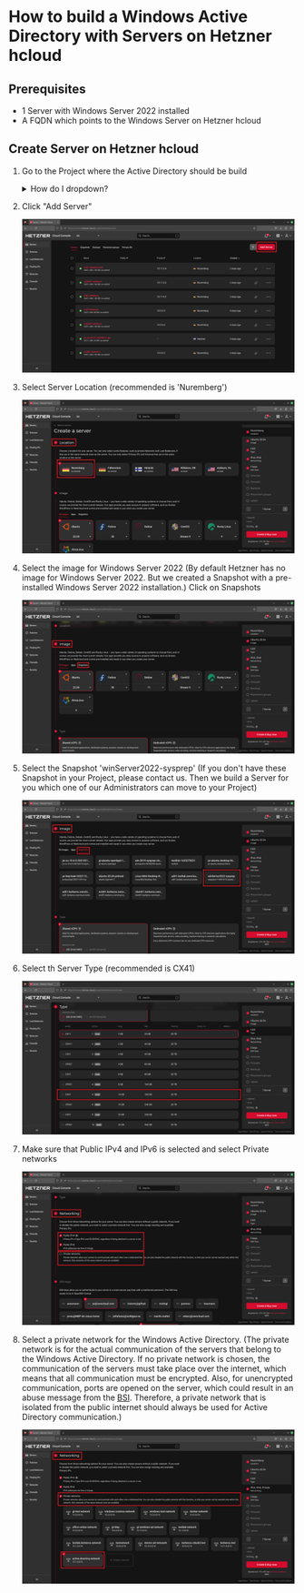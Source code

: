 # How to build a Windows Active Directory with Servers on Hetzner hcloud

## Prerequisites
* 1 Server with Windows Server 2022 installed
* A FQDN which points to the Windows Server on Hetzner hcloud

## Create Server on Hetzner hcloud
1. Go to the Project where the Active Directory should be build

    <details>
      <summary>How do I dropdown?</summary>
      <br>
      ![image](/images/hetzner_hcloud_project_overview.png)
    </details>
    

2. Click "Add Server"

    ![image](/images/hetzner_hcloud_project_overview_add_server_button.png)

3. Select Server Location (recommended is 'Nuremberg')

   ![image](/images/hetzner_create_windows_server_2022_active_directory_location.png)

4. Select the image for Windows Server 2022 (By default Hetzner has no image for Windows Server 2022. But we created a Snapshot with a pre-installed Windows Server 2022 installation.) Click on Snapshots

   ![image](/images/hetzner_create_windows_server_2022_active_directory_image.png)

5. Select the Snapshot 'winServer2022-sysprep' (If you don't have these Snapshot in your Project, please contact us. Then we build a Server for you which one of our Administrators can move to your Project)

   ![images](/images/hetzner_create_windows_server_2022_active_directory_snapshots.png)

6. Select th Server Type (recommended is CX41)

   ![image](/images/hetzner_create_windows_server_2022_active_directory_server_type.png)

7. Make sure that Public IPv4 and IPv6 is selected and select Private networks

   ![image](/images/hetzner_create_windows_server_2022_active_directory_networking.png)

8. Select a private network for the Windows Active Directory. (The private network is for the actual communication of the servers that belong to the Windows Active Directory. If no private network is chosen, the communication of the servers must take place over the internet, which means that all communication must be encrypted. Also, for unencrypted communication, ports are opened on the server, which could result in an abuse message from the [BSI](https://www.bsi.bund.de). Therefore, a private network that is isolated from the public internet should always be used for Active Directory communication.)

   ![image](/images/hetzner_create_windows_server_2022_active_directory_networking_private_network.png)